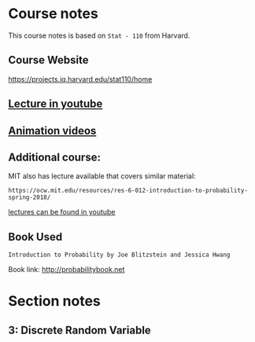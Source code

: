 # Course notes

This course notes is based on `Stat - 110` from Harvard.

## Course Website
https://projects.iq.harvard.edu/stat110/home

## [Lecture in youtube](https://www.youtube.com/watch?v=KbB0FjPg0mw&list=PL2SOU6wwxB0uwwH80KTQ6ht66KWxbzTIo)

## [Animation videos](https://www.youtube.com/watch?v=gJZYgLyjyIQ&list=PL2qHyNjtf9vO5fAiRKlBlXksc4B5TK_F0)


## Additional course:

MIT also has lecture available that covers similar material:

    https://ocw.mit.edu/resources/res-6-012-introduction-to-probability-spring-2018/


[lectures can be found in youtube](https://www.youtube.com/watch?v=1uW3qMFA9Ho&list=PLUl4u3cNGP60hI9ATjSFgLZpbNJ7myAg6)



## Book Used

    Introduction to Probability by Joe Blitzstein and Jessica Hwang

  Book link: http://probabilitybook.net 
  


# Section notes

## 3: Discrete Random Variable
